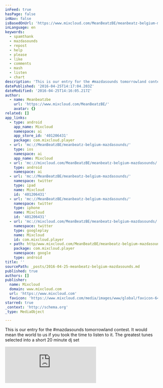 ```yaml
---
inFeed: true
hasPage: false
inNav: false
isBasedOnUrl: 'https://www.mixcloud.com/MeanBeatzBE/meanbeatz-belgium-mazdasounds/'
inLanguage: en
keywords:
  - spamthank
  - mazdasounds
  - repost
  - help
  - please
  - like
  - comments
  - mash
  - listen
  - chart
description: 'This is our entry for the #mazdasounds tomorrowland contest. It would mean the world to us if you took the time to listen to it. The greatest tunes selected into a short 20 minute dj set'
datePublished: '2016-04-25T14:17:04.203Z'
dateModified: '2016-04-25T14:16:05.217Z'
author:
  - name: Meanbeatzbe
    url: 'https://www.mixcloud.com/MeanBeatzBE/'
    avatar: {}
related: []
app_links:
  - type: android
    app_name: Mixcloud
    namespace: ai
    app_store_id: '401206431'
    package: com.mixcloud.player
  - url: 'mc://MeanBeatzBE/meanbeatz-belgium-mazdasounds/'
    type: ios
    namespace: ai
    app_name: Mixcloud
  - url: 'mc://mixcloud.com/MeanBeatzBE/meanbeatz-belgium-mazdasounds/'
    type: android
    namespace: ai
  - url: 'mc://MeanBeatzBE/meanbeatz-belgium-mazdasounds/'
    namespace: twitter
    type: ipad
    name: Mixcloud
    id: '401206431'
  - url: 'mc://MeanBeatzBE/meanbeatz-belgium-mazdasounds/'
    namespace: twitter
    type: iphone
    name: Mixcloud
    id: '401206431'
  - url: 'mc://mixcloud.com/MeanBeatzBE/meanbeatz-belgium-mazdasounds/'
    namespace: twitter
    type: googleplay
    name: Mixcloud
    id: com.mixcloud.player
  - path: http/www.mixcloud.com/MeanBeatzBE/meanbeatz-belgium-mazdasounds/
    package: com.mixcloud.player
    namespace: google
    type: android
title: ''
sourcePath: _posts/2016-04-25-meanbeatz-belgium-mazdasounds.md
published: true
authors: []
publisher:
  name: Mixcloud
  domain: www.mixcloud.com
  url: 'https://www.mixcloud.com'
  favicon: 'https://www.mixcloud.com/media/images/www/global/favicon-64.png'
starred: true
_context: 'http://schema.org'
_type: MediaObject

---
```

This is our entry for the \#mazdasounds tomorrowland contest. It would mean the world to us if you took the time to listen to it. The greatest tunes selected into a short 20 minute dj set

<iframe src="https://cdn.embedly.com/widgets/media.html?src=https%3A%2F%2Fwww.mixcloud.com%2Fwidget%2Fiframe%2F%3Ffeed%3Dhttps%253A%252F%252Fwww.mixcloud.com%252FMeanBeatzBE%252Fmeanbeatz-belgium-mazdasounds%252F%26hide_cover%3D1&amp;url=https%3A%2F%2Fwww.mixcloud.com%2FMeanBeatzBE%2Fmeanbeatz-belgium-mazdasounds%2F&amp;image=https%3A%2F%2Fthumbnailer.mixcloud.com%2Funsafe%2F600x600%2Fextaudio%2F1%2Fc%2F4%2Fb%2Ff1a1-ee23-4cd0-8aa8-44361d74427b.jpg%3Foverlay%3Dplay-button&amp;key=b7d04c9b404c499eba89ee7072e1c4f7&amp;type=text%2Fhtml&amp;schema=mixcloud" width="None" height="120" scrolling="no" frameborder="0" allowfullscreen="" style=""></iframe>